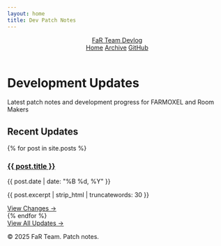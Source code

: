 ```yaml
---
layout: home
title: Dev Patch Notes
---
```


<link rel="stylesheet" href="{{ site.baseurl }}/assets/css/style.css">

<header class="site-header">
  <div class="header-container">
    <a href="{{ site.baseurl }}/" class="site-title">FaR Team Devlog</a>
    <nav class="site-nav">
      <a href="{{ site.baseurl }}/" class="nav-link active">Home</a>
      <a href="{{ site.baseurl }}/archive" class="nav-link">Archive</a>
      <a href="https://github.com/FaR-Team" class="nav-link" target="_blank">GitHub</a>
    </nav>
  </div>
</header>

<div class="hero-section">
  <h1>Development Updates</h1>
  <p>Latest patch notes and development progress for FARMOXEL and Room Makers</p>
</div>

<div class="container">
  <h2 class="page-title">Recent Updates</h2>
  <div class="featured-works">
    {% for post in site.posts %}
      <div class="featured-work">
        <h3><a href="{{ site.baseurl }}{{ post.url }}">{{ post.title }}</a></h3>
        <p class="meta">{{ post.date | date: "%B %d, %Y" }}</p>
        <p class="excerpt">{{ post.excerpt | strip_html | truncatewords: 30 }}</p>
        <a href="{{ site.baseurl }}{{ post.url }}" class="read-more">View Changes →</a>
      </div>
    {% endfor %}
  </div>
  
  <div class="archive-link-container">
    <a href="{{ site.baseurl }}/archive" class="archive-link">View All Updates →</a>
  </div>
</div>

<footer class="site-footer">
  <p>&copy; 2025 FaR Team. Patch notes.</p>
</footer>
